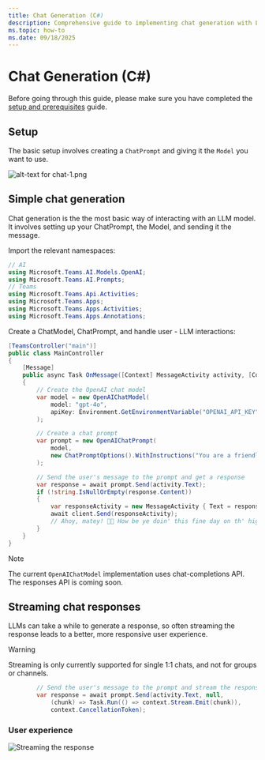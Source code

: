 ```yaml
---
title: Chat Generation (C#)
description: Comprehensive guide to implementing chat generation with LLMs in Teams, covering setup with ChatPrompt and Model objects, basic message handling, and streaming responses for improved user experience.
ms.topic: how-to
ms.date: 09/18/2025
---
```


# Chat Generation (C#)

Before going through this guide, please make sure you have completed the [setup and prerequisites](./setup-and-prereqs.md) guide.

## Setup

The basic setup involves creating a `ChatPrompt` and giving it the `Model` you want to use.

![alt-text for chat-1.png](~/assets/diagrams/chat-1.png)

## Simple chat generation

Chat generation is the the most basic way of interacting with an LLM model. It involves setting up your ChatPrompt, the Model, and sending it the message.

 Import the relevant namespaces:
 ```csharp
// AI
using Microsoft.Teams.AI.Models.OpenAI;
using Microsoft.Teams.AI.Prompts;
// Teams
using Microsoft.Teams.Api.Activities;
using Microsoft.Teams.Apps;
using Microsoft.Teams.Apps.Activities;
using Microsoft.Teams.Apps.Annotations;
```

Create a ChatModel, ChatPrompt, and handle user - LLM interactions:

```csharp
[TeamsController("main")]
public class MainController
{
    [Message]
    public async Task OnMessage([Context] MessageActivity activity, [Context] IContext.Client client)
    {
        // Create the OpenAI chat model
        var model = new OpenAIChatModel(
            model: "gpt-4o",
            apiKey: Environment.GetEnvironmentVariable("OPENAI_API_KEY")!
        );

        // Create a chat prompt
        var prompt = new OpenAIChatPrompt(
            model, 
            new ChatPromptOptions().WithInstructions("You are a friendly assistant who talks like a pirate.")
        );

        // Send the user's message to the prompt and get a response
        var response = await prompt.Send(activity.Text);
        if (!string.IsNullOrEmpty(response.Content))
        {
            var responseActivity = new MessageActivity { Text = response.Content }.AddAIGenerated();
            await client.Send(responseActivity);
            // Ahoy, matey! 🏴‍☠️ How be ye doin' this fine day on th' high seas? What can this ol’ salty sea dog help ye with? 🚢☠️
        }
    }
}
```

> [!NOTE]
> The current `OpenAIChatModel` implementation uses chat-completions API. The responses API is coming soon.

## Streaming chat responses

LLMs can take a while to generate a response, so often streaming the response leads to a better, more responsive user experience.

> [!WARNING]
> Streaming is only currently supported for single 1:1 chats, and not for groups or channels.

```csharp
        // Send the user's message to the prompt and stream the response back
        var response = await prompt.Send(activity.Text, null, 
            (chunk) => Task.Run(() => context.Stream.Emit(chunk)), 
            context.CancellationToken);
```
### User experience
![Streaming the response](~/assets/screenshots/streaming-chat.gif)
